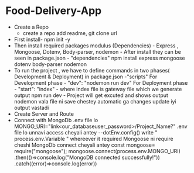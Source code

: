 # Food-Delivery-App
- Create a Repo
  - create a repo add readme, git clone url
- First install- npm init -y
- Then install required packages modulus (Dependencies) - Express , Mongoose, Dotenv, Body-parser, nodemon - After install they can be seen in package.json - "dependencies"
npm install express mongoose dotenv body-parser nodemon
- To run the project , we have to define commands in two phases( Development & Deployment) in package.json -"scripts"
 For Development phase - "dev": "nodemon run dev"
 For Deployment phase - "start": "index" - where index file is gateway file which we generate output
  npm run dev - Project will get excuted and shows output
  nodemon vala file ni save chestey automatic ga changes update iyi output vastadi
- Create Server and Route
- Connect with MongoDb
  .env file lo MONGO_URI="link<our_databaseuser_password>/Project_Name?" 
  .env file lo unnavi access cheyali antey 
  --dotEnv.config()
  write " process.env.Variable " whereever it required
  Mongoose ni require cheshi MongoDb connect cheyali antey
  const mongoose= require("mongoose");
  mongoose.connect(process.env.MONGO_URI)
  .then(()=>console.log("MongoDB connected successfully!"))
  .catch((error)=>console.log(error))

<!-- - Vendor Registration
- Creating models - each vendor ki authentication echi products add chesukovachu
  Vendor ki unique Authentication kosam username, email password estam
  vendorSchema properties to eni records iyina create cheyachu -- avi tables lo save cheyaniki Controllers & Routes kavali -->